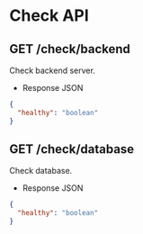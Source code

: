 # Check API

## GET /check/backend

Check backend server.

* Response JSON
```json
{
  "healthy": "boolean"
}
```

## GET /check/database

Check database.

* Response JSON
```json
{
  "healthy": "boolean"
}
```

